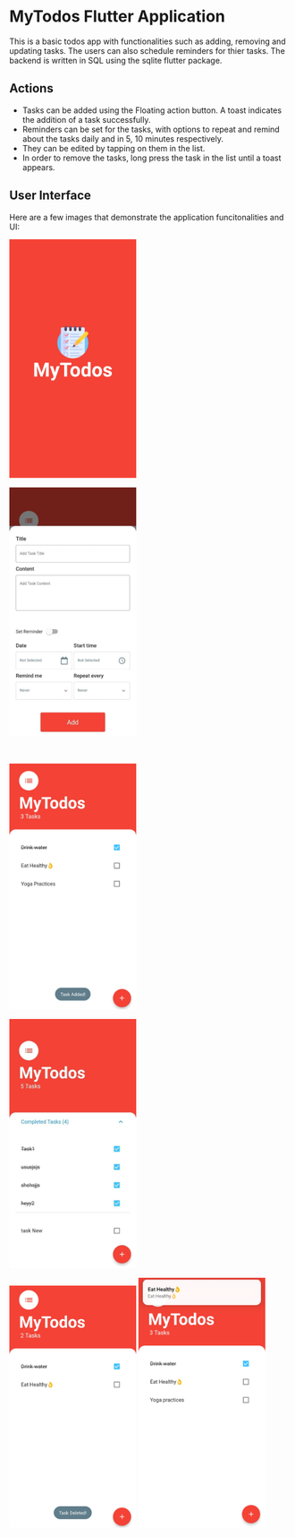 # MyTodos Flutter Application 

This is a basic todos app with functionalities such as adding, removing and updating tasks. The users can also schedule reminders for thier tasks. The backend is written in SQL using the sqlite flutter package.

## Actions

- Tasks can be added using the Floating action button. A toast indicates the addition of a task successfully.
- Reminders can be set for the tasks, with options to repeat and remind about the tasks daily and in 5, 10 minutes respectively.
- They can be edited by tapping on them in the list.
- In order to remove the tasks, long press the task in the list until a toast appears.

## User Interface

Here are a few images that demonstrate the application funcitonalities and UI:

<img
  src="/images/IMG_20220920_003903.jpg"
  alt="Splash Screen"
  width="45%" >
&nbsp; &nbsp; &nbsp; &nbsp;

<img
  src="/images/AddNewTaskScreen.jpg"
  alt="Add New Task Screen"
  width="45%"
height >

<!--- <img
  src="/images/IMG_20220920_003809.jpg"
  alt="Add Tasks Screen"
  width="45%"
height > 

<img
  src="/images/IMG_20220920_003824.jpg"
  alt="Add Task Screen 2"
  width="45%" > -->
&nbsp; &nbsp;

<img
  src="/images/IMG_20220920_003725.jpg"
  alt="Task Added"
  width="45%" >
  
<!--- <img
  src="/images/IMG_20220920_003544.jpg"
  alt="Task Screen"
  width="45%" > -->
  
  <img
  src="/images/TasksListScreen.jpg"
  alt="Tasks List Screen"
  width="45%"
height >
  
<img
  src="/images/IMG_20220920_003736.jpg"
  alt="Task Deleted"
  width="45%" >
<img
  src="/images/IMG_20220920_003524.jpg"
  alt="Task Notification"
  width="45%" >
  

